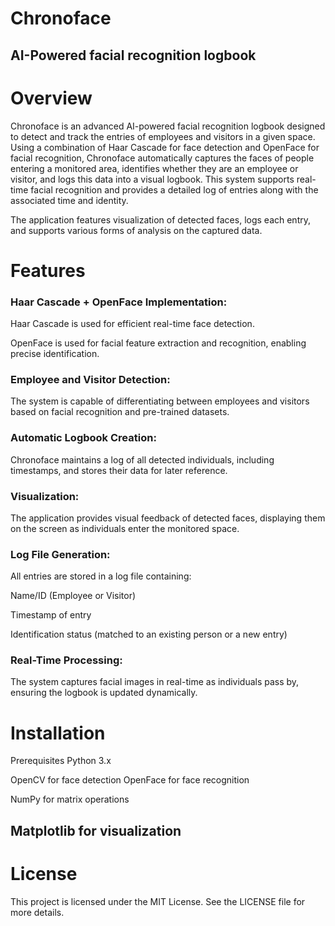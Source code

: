 # Chronoface
## AI-Powered facial recognition logbook

# Overview
Chronoface is an advanced AI-powered facial recognition logbook designed to detect and track the entries of employees and visitors in a given space. Using a combination of Haar Cascade for face detection and OpenFace for facial recognition, Chronoface automatically captures the faces of people entering a monitored area, identifies whether they are an employee or visitor, and logs this data into a visual logbook. This system supports real-time facial recognition and provides a detailed log of entries along with the associated time and identity.

The application features visualization of detected faces, logs each entry, and supports various forms of analysis on the captured data.

# Features
### Haar Cascade + OpenFace Implementation:

Haar Cascade is used for efficient real-time face detection.

OpenFace is used for facial feature extraction and recognition, enabling precise identification.

### Employee and Visitor Detection:

The system is capable of differentiating between employees and visitors based on facial recognition and pre-trained datasets.

### Automatic Logbook Creation:

Chronoface maintains a log of all detected individuals, including timestamps, and stores their data for later reference.

### Visualization:

The application provides visual feedback of detected faces, displaying them on the screen as individuals enter the monitored space.

### Log File Generation:

All entries are stored in a log file containing:

Name/ID (Employee or Visitor)

Timestamp of entry

Identification status (matched to an existing person or a new entry)

### Real-Time Processing: 
The system captures facial images in real-time as individuals pass by, ensuring the logbook is updated dynamically.

# Installation
Prerequisites
Python 3.x

OpenCV for face detection
OpenFace for face recognition 

NumPy for matrix operations

Matplotlib for visualization
-------------------------------------------------------
# License
This project is licensed under the MIT License. See the LICENSE file for more details.
